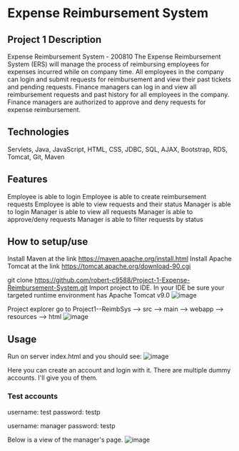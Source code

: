 # Expense Reimbursement System
## Project 1 Description

Expense Reimbursement System - 200810
The Expense Reimbursement System (ERS) will manage the process of reimbursing employees for expenses incurred while on company time. All employees in the company can login and submit requests for reimbursement and view their past tickets and pending requests. Finance managers can log in and view all reimbursement requests and past history for all employees in the company. Finance managers are authorized to approve and deny requests for expense reimbursement.

## Technologies 
Servlets, Java, JavaScript, HTML, CSS, JDBC, SQL, AJAX, Bootstrap, RDS, Tomcat, Git, Maven

## Features
Employee is able to login
Employee is able to create reimbursement requests
Employee is able to view requests and their status
Manager is able to login
Manager is able to view all requests
Manager is able to approve/deny requests
Manager is able to filter requests by status

## How to setup/use
Install Maven at the link https://maven.apache.org/install.html
Install Apache Tomcat at the link https://tomcat.apache.org/download-90.cgi

git clone https://github.com/robert-c9588/Project-1-Expense-Reimbursement-System.git
Import project to IDE. In your IDE be sure your targeted runtime environment has Apache Tomcat v9.0
![image](https://user-images.githubusercontent.com/79052471/112250911-80ebb700-8c17-11eb-8514-50f23f8b1995.png)

Project explorer go to
Project1--ReimbSys --> src --> main --> webapp --> resources --> html
![image](https://user-images.githubusercontent.com/79052471/112250845-61ed2500-8c17-11eb-9750-3b5e1d6c7cbf.png)

## Usage
Run on server index.html and you should see:
![image](https://user-images.githubusercontent.com/79052471/112251420-70880c00-8c18-11eb-94f0-c76fd38aeaae.png)

Here you can create an account and login with it.
There are multiple dummy accounts. I'll give you of them.
### Test accounts 
username: test
password: testp

username: manager
password: testp

Below is a view of the manager's page.
![image](https://user-images.githubusercontent.com/79052471/112251778-1b002f00-8c19-11eb-8771-e613b928b190.png)


